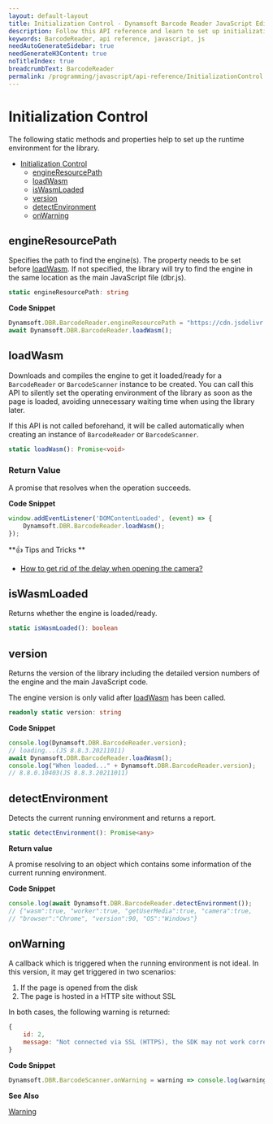 ```yaml
---
layout: default-layout
title: Initialization Control - Dynamsoft Barcode Reader JavaScript Edition API
description: Follow this API reference and learn to set up initialization control functionality in Dynamsoft Barcode Reader JavaScript Edition.
keywords: BarcodeReader, api reference, javascript, js
needAutoGenerateSidebar: true
needGenerateH3Content: true
noTitleIndex: true
breadcrumbText: BarcodeReader
permalink: /programming/javascript/api-reference/InitializationControl.html
---
```


# Initialization Control

The following static methods and properties help to set up the runtime environment for the library.

- [Initialization Control](#initialization-control)
  - [engineResourcePath](#engineresourcepath)
  - [loadWasm](#loadwasm)
  - [isWasmLoaded](#iswasmloaded)
  - [version](#version)
  - [detectEnvironment](#detectenvironment)
  - [onWarning](#onwarning)

## engineResourcePath

Specifies the path to find the engine(s). The property needs to be set before [loadWasm](#loadwasm). If not specified, the library will try to find the engine in the same location as the main JavaScript file (dbr.js).

```typescript
static engineResourcePath: string
```

**Code Snippet**

```js
Dynamsoft.DBR.BarcodeReader.engineResourcePath = "https://cdn.jsdelivr.net/npm/dynamsoft-javascript-barcode@9.6.33/dist/";
await Dynamsoft.DBR.BarcodeReader.loadWasm();
```

## loadWasm

Downloads and compiles the engine to get it loaded/ready for a `BarcodeReader` or `BarcodeScanner` instance to be created. You can call this API to silently set the operating environment of the library as soon as the page is loaded, avoiding unnecessary waiting time when using the library later.

If this API is not called beforehand, it will be called automatically when creating an instance of `BarcodeReader` or `BarcodeScanner`.

```typescript
static loadWasm(): Promise<void>
```

### Return Value

A promise that resolves when the operation succeeds.

**Code Snippet**

```js
window.addEventListener('DOMContentLoaded', (event) => {
    Dynamsoft.DBR.BarcodeReader.loadWasm();
});
```

**:+1: Tips and Tricks **

* [How to get rid of the delay when opening the camera?](../faq/delay-when-open-camera.md)

## isWasmLoaded

Returns whether the engine is loaded/ready.

```typescript
static isWasmLoaded(): boolean
```

## version

Returns the version of the library including the detailed version numbers of the engine and the main JavaScript code.

The engine version is only valid after [loadWasm](#loadwasm) has been called.

```typescript
readonly static version: string
```

**Code Snippet**

```js
console.log(Dynamsoft.DBR.BarcodeReader.version);
// loading...(JS 8.8.3.20211011)
await Dynamsoft.DBR.BarcodeReader.loadWasm();
console.log("When loaded..." + Dynamsoft.DBR.BarcodeReader.version);
// 8.8.0.10403(JS 8.8.3.20211011)
```

## detectEnvironment

Detects the current running environment and returns a report.

```typescript
static detectEnvironment(): Promise<any>
```

**Return value**

A promise resolving to an object which contains some information of the current running environment.

**Code Snippet**

```js
console.log(await Dynamsoft.DBR.BarcodeReader.detectEnvironment());
// {"wasm":true, "worker":true, "getUserMedia":true, "camera":true, 
// "browser":"Chrome", "version":90, "OS":"Windows"}
```

## onWarning

A callback which is triggered when the running environment is not ideal. In this version, it may get triggered in two scenarios:

1. If the page is opened from the disk
2. The page is hosted in a HTTP site without SSL

In both cases, the following warning is returned:

```js
{
    id: 2,
    message: "Not connected via SSL (HTTPS), the SDK may not work correctly."
}
```

**Code Snippet**

```js
Dynamsoft.DBR.BarcodeScanner.onWarning = warning => console.log(warning.message);
```

**See Also**

[Warning](interface/warning.md)


<!--
## _bUseFullFeature

Whether to use the full engine or the compact engine. The property needs to be set before [loadWasm](#loadwasm) or `createInstance`.

```typescript
static _bUseFullFeature: boolean
```

**Default value**

`true`

**Code Snippet**

```js
Dynamsoft.DBR.BarcodeReader._bUseFullFeature = true;
await Dynamsoft.DBR.BarcodeReader.loadWasm();
```

**See Also**

[What are the differences between the compact edition and the full edition?](../faq/differences-between-full-and-compact-editions.md)

-->